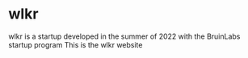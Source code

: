 # wlkr
wlkr is a startup developed in the summer of 2022 with the BruinLabs startup program
This is the wlkr website
